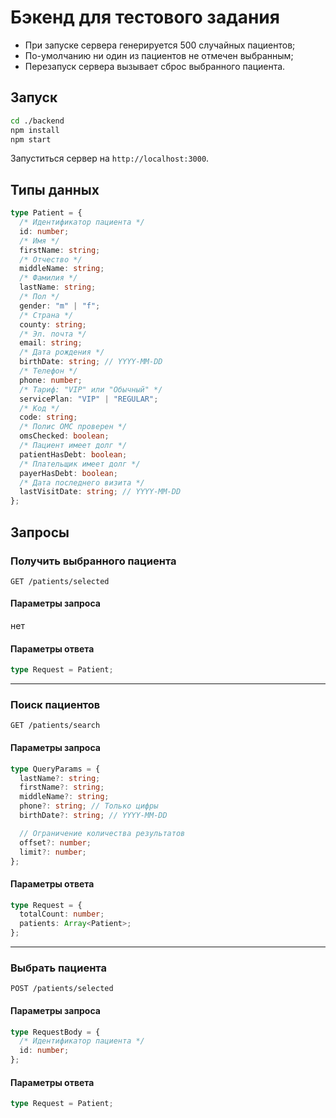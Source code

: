 # Бэкенд для тестового задания

- При запуске сервера генерируется 500 случайных пациентов;
- По-умолчанию ни один из пациентов не отмечен выбранным;
- Перезапуск сервера вызывает сброс выбранного пациента.

## Запуск

```sh
cd ./backend
npm install
npm start
```

Запуститься сервер на `http://localhost:3000`.

## Типы данных

```ts
type Patient = {
  /* Идентификатор пациента */
  id: number;
  /* Имя */
  firstName: string;
  /* Отчество */
  middleName: string;
  /* Фамилия */
  lastName: string;
  /* Пол */
  gender: "m" | "f";
  /* Страна */
  county: string;
  /* Эл. почта */
  email: string;
  /* Дата рождения */
  birthDate: string; // YYYY-MM-DD
  /* Телефон */
  phone: number;
  /* Тариф: "VIP" или "Обычный" */
  servicePlan: "VIP" | "REGULAR";
  /* Код */
  code: string;
  /* Полис ОМС проверен */
  omsChecked: boolean;
  /* Пациент имеет долг */
  patientHasDebt: boolean;
  /* Плательщик имеет долг */
  payerHasDebt: boolean;
  /* Дата последнего визита */
  lastVisitDate: string; // YYYY-MM-DD
};
```

## Запросы

### Получить выбранного пациента

`GET /patients/selected`

#### Параметры запроса

нет

#### Параметры ответа

```ts
type Request = Patient;
```

---

### Поиск пациентов

`GET /patients/search`

#### Параметры запроса

```ts
type QueryParams = {
  lastName?: string;
  firstName?: string;
  middleName?: string;
  phone?: string; // Только цифры
  birthDate?: string; // YYYY-MM-DD

  // Ограничение количества результатов
  offset?: number;
  limit?: number;
};
```

#### Параметры ответа

```ts
type Request = {
  totalCount: number;
  patients: Array<Patient>;
};
```

---

### Выбрать пациента

`POST /patients/selected`

#### Параметры запроса

```ts
type RequestBody = {
  /* Идентификатор пациента */
  id: number;
};
```

#### Параметры ответа

```ts
type Request = Patient;
```
